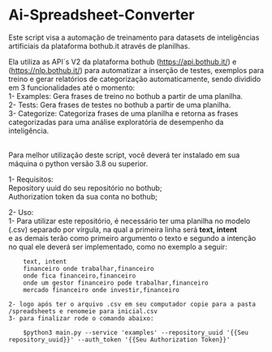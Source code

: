 # Ai-Spreadsheet-Converter
Este script visa a automação de treinamento para datasets de inteligências artificiais da plataforma bothub.it através de planilhas.<br>

Ela utiliza as API´s V2 da plataforma bothub (https://api.bothub.it/) e (https://nlp.bothub.it/) para automatizar a inserção de testes, exemplos para treino e gerar relatórios de categorização automaticamente, sendo dividido em 3 funcionalidades até o momento:<br>
	1- Examples: Gera frases de treino no bothub a partir de uma planilha. <br>
	2- Tests: Gera frases de testes no bothub a partir de uma planilha.<br>
	3- Categorize: Categoriza frases de uma planilha e retorna as frases categorizadas para uma análise exploratória de 	       desempenho da inteligência.<br><br>

Para melhor utilização deste script, você deverá ter instalado em sua máquina o python versão 3.8 ou superior.

1- Requisitos:<br>
	Repository uuid do seu repositório no bothub;<br>
	Authorization token da sua conta no bothub; 
    


2- Uso:<br>
    1- Para utilizar este repositório, é necessário ter uma planilha no modelo (.csv) separado por vírgula, na qual a primeira linha será <strong>text, intent</strong> <br>
    e as demais terão como primeiro argumento o texto e segundo a intenção no qual ele deverá ser implementado, como no exemplo a seguir:
    
        text, intent
        financeiro onde trabalhar,financeiro
        onde fica financeiro,financeiro
        onde um gestor financeiro pode trabalhar,financeiro
        mercado financeiro onde investir,financeiro

    2- logo após ter o arquivo .csv em seu computador copie para a pasta /spreadsheets e renomeie para inicial.csv
    3- para finalizar rode o comando abaixo:
        
        $python3 main.py --service 'examples' --repository_uuid '{{Seu repository_uuid}}' --auth_token '{{Seu Authorization Token}}'
